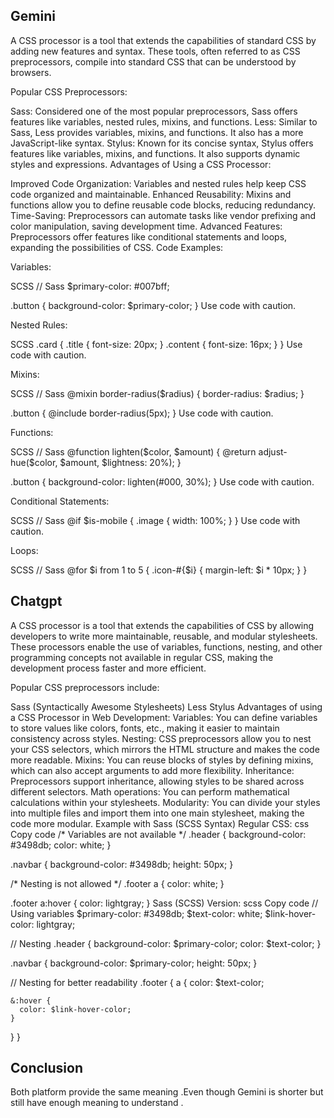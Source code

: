 ## Gemini

A CSS processor is a tool that extends the capabilities of standard CSS by adding new features and syntax. These tools, often referred to as CSS preprocessors, compile into standard CSS that can be understood by browsers.

Popular CSS Preprocessors:

Sass: Considered one of the most popular preprocessors, Sass offers features like variables, nested rules, mixins, and functions.
Less: Similar to Sass, Less provides variables, mixins, and functions. It also has a more JavaScript-like syntax.
Stylus: Known for its concise syntax, Stylus offers features like variables, mixins, and functions. It also supports dynamic styles and expressions.
Advantages of Using a CSS Processor:

Improved Code Organization: Variables and nested rules help keep CSS code organized and maintainable.
Enhanced Reusability: Mixins and functions allow you to define reusable code blocks, reducing redundancy.
Time-Saving: Preprocessors can automate tasks like vendor prefixing and color manipulation, saving development time.
Advanced Features: Preprocessors offer features like conditional statements and loops, expanding the possibilities of CSS.
Code Examples:

Variables:

SCSS
// Sass
$primary-color: #007bff;

.button {
  background-color: $primary-color;
}
Use code with caution.

Nested Rules:

SCSS
.card {
  .title {
    font-size: 20px;
  }
  .content {
    font-size: 16px;
  }
}
Use code with caution.

Mixins:

SCSS
// Sass
@mixin border-radius($radius) {
  border-radius: $radius;
}

.button {
  @include border-radius(5px);
}
Use code with caution.

Functions:

SCSS
// Sass
@function lighten($color, $amount) {
  @return adjust-hue($color, $amount, $lightness: 20%);
}

.button {
  background-color: lighten(#000, 30%);
}
Use code with caution.

Conditional Statements:

SCSS
// Sass
@if $is-mobile {
  .image {
    width: 100%;
  }
}
Use code with caution.

Loops:

SCSS
// Sass
@for $i from 1 to 5 {
  .icon-#{$i} {
    margin-left: $i * 10px;
  }
}

## Chatgpt

A CSS processor is a tool that extends the capabilities of CSS by allowing developers to write more maintainable, reusable, and modular stylesheets. These processors enable the use of variables, functions, nesting, and other programming concepts not available in regular CSS, making the development process faster and more efficient.

Popular CSS preprocessors include:

Sass (Syntactically Awesome Stylesheets)
Less
Stylus
Advantages of using a CSS Processor in Web Development:
Variables: You can define variables to store values like colors, fonts, etc., making it easier to maintain consistency across styles.
Nesting: CSS preprocessors allow you to nest your CSS selectors, which mirrors the HTML structure and makes the code more readable.
Mixins: You can reuse blocks of styles by defining mixins, which can also accept arguments to add more flexibility.
Inheritance: Preprocessors support inheritance, allowing styles to be shared across different selectors.
Math operations: You can perform mathematical calculations within your stylesheets.
Modularity: You can divide your styles into multiple files and import them into one main stylesheet, making the code more modular.
Example with Sass (SCSS Syntax)
Regular CSS:
css
Copy code
/* Variables are not available */
.header {
  background-color: #3498db;
  color: white;
}

.navbar {
  background-color: #3498db;
  height: 50px;
}

/* Nesting is not allowed */
.footer a {
  color: white;
}

.footer a:hover {
  color: lightgray;
}
Sass (SCSS) Version:
scss
Copy code
// Using variables
$primary-color: #3498db;
$text-color: white;
$link-hover-color: lightgray;

// Nesting
.header {
  background-color: $primary-color;
  color: $text-color;
}

.navbar {
  background-color: $primary-color;
  height: 50px;
}

// Nesting for better readability
.footer {
  a {
    color: $text-color;

    &:hover {
      color: $link-hover-color;
    }
  }
}

## Conclusion

Both platform provide the same meaning .Even though Gemini is shorter but still have enough meaning to understand .